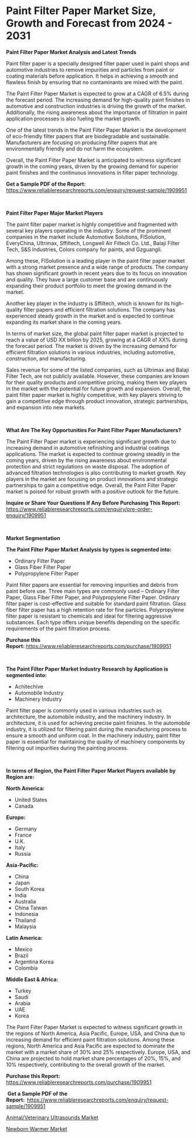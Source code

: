 <p><h1>Paint Filter Paper Market Size, Growth and Forecast from 2024 - 2031</h1></p><p><strong>Paint Filter Paper Market Analysis and Latest Trends</strong></p>
<p><p>Paint filter paper is a specially designed filter paper used in paint shops and automotive industries to remove impurities and particles from paint or coating materials before application. It helps in achieving a smooth and flawless finish by ensuring that no contaminants are mixed with the paint.</p><p>The Paint Filter Paper Market is expected to grow at a CAGR of 6.5% during the forecast period. The increasing demand for high-quality paint finishes in automotive and construction industries is driving the growth of the market. Additionally, the rising awareness about the importance of filtration in paint application processes is also fueling the market growth.</p><p>One of the latest trends in the Paint Filter Paper Market is the development of eco-friendly filter papers that are biodegradable and sustainable. Manufacturers are focusing on producing filter papers that are environmentally friendly and do not harm the ecosystem.</p><p>Overall, the Paint Filter Paper Market is anticipated to witness significant growth in the coming years, driven by the growing demand for superior paint finishes and the continuous innovations in filter paper technology.</p></p>
<p><strong>Get a Sample PDF of the Report:&nbsp;</strong> <a href="https://www.reliableresearchreports.com/enquiry/request-sample/1909951">https://www.reliableresearchreports.com/enquiry/request-sample/1909951</a></p>
<p>&nbsp;</p>
<p><strong>Paint Filter Paper Major Market Players</strong></p>
<p><p>The paint filter paper market is highly competitive and fragmented with several key players operating in the industry. Some of the prominent companies in the market include Automotive Solutions, FISolution, EveryChina, Ultrimax, Sffiltech, Longwell Air Filtech Co. Ltd., Balaji Filter Tech, S&S Industries, Colors company for paints, and Gzguangli.</p><p>Among these, FISolution is a leading player in the paint filter paper market with a strong market presence and a wide range of products. The company has shown significant growth in recent years due to its focus on innovation and quality. They have a large customer base and are continuously expanding their product portfolio to meet the growing demand in the market.</p><p>Another key player in the industry is Sffiltech, which is known for its high-quality filter papers and efficient filtration solutions. The company has experienced steady growth in the market and is expected to continue expanding its market share in the coming years.</p><p>In terms of market size, the global paint filter paper market is projected to reach a value of USD XX billion by 2025, growing at a CAGR of XX% during the forecast period. The market is driven by the increasing demand for efficient filtration solutions in various industries, including automotive, construction, and manufacturing.</p><p>Sales revenue for some of the listed companies, such as Ultrimax and Balaji Filter Tech, are not publicly available. However, these companies are known for their quality products and competitive pricing, making them key players in the market with the potential for future growth and expansion. Overall, the paint filter paper market is highly competitive, with key players striving to gain a competitive edge through product innovation, strategic partnerships, and expansion into new markets.</p></p>
<p>&nbsp;</p>
<p><strong>What Are The Key Opportunities For Paint Filter Paper Manufacturers?</strong></p>
<p><p>The Paint Filter Paper market is experiencing significant growth due to increasing demand in automotive refinishing and industrial coatings applications. The market is expected to continue growing steadily in the coming years, driven by the rising awareness about environmental protection and strict regulations on waste disposal. The adoption of advanced filtration technologies is also contributing to market growth. Key players in the market are focusing on product innovations and strategic partnerships to gain a competitive edge. Overall, the Paint Filter Paper market is poised for robust growth with a positive outlook for the future.</p></p>
<p><strong>Inquire or Share Your Questions If Any Before Purchasing This Report:</strong> <a href="https://www.reliableresearchreports.com/enquiry/pre-order-enquiry/1909951">https://www.reliableresearchreports.com/enquiry/pre-order-enquiry/1909951</a></p>
<p>&nbsp;</p>
<p><strong>Market Segmentation</strong></p>
<p><strong>The Paint Filter Paper Market Analysis by types is segmented into:</strong></p>
<p><ul><li>Ordinary Filter Paper</li><li>Glass Fiber Filter Paper</li><li>Polypropylene Filter Paper</li></ul></p>
<p><p>Paint filter papers are essential for removing impurities and debris from paint before use. Three main types are commonly used – Ordinary Filter Paper, Glass Fiber Filter Paper, and Polypropylene Filter Paper. Ordinary filter paper is cost-effective and suitable for standard paint filtration. Glass fiber filter paper has a high retention rate for fine particles. Polypropylene filter paper is resistant to chemicals and ideal for filtering aggressive substances. Each type offers unique benefits depending on the specific requirements of the paint filtration process.</p></p>
<p><strong>Purchase this Report:&nbsp;</strong><a href="https://www.reliableresearchreports.com/purchase/1909951">https://www.reliableresearchreports.com/purchase/1909951</a></p>
<p>&nbsp;</p>
<p><strong>The Paint Filter Paper Market Industry Research by Application is segmented into:</strong></p>
<p><ul><li>Achitechive</li><li>Automobile Industry</li><li>Machinery Industry</li></ul></p>
<p><p>Paint filter paper is commonly used in various industries such as architecture, the automobile industry, and the machinery industry. In architecture, it is used for achieving precise paint finishes. In the automobile industry, it is utilized for filtering paint during the manufacturing process to ensure a smooth and uniform coat. In the machinery industry, paint filter paper is essential for maintaining the quality of machinery components by filtering out impurities during the painting process.</p></p>
<p>&nbsp;</p>
<p><strong>In terms of Region, the Paint Filter Paper Market Players available by Region are:</strong></p>
<p>
    <p> <strong> North America: </strong>
        <ul>
            <li>United States</li>
            <li>Canada</li>
        </ul>
        </p> 
    <p> <strong> Europe: </strong>
        <ul>
            <li>Germany</li>
            <li>France</li>
            <li>U.K.</li>
            <li>Italy</li>
            <li>Russia</li>
        </ul>
        </p> 
    <p> <strong> Asia-Pacific: </strong>
        <ul>
            <li>China</li>
            <li>Japan</li>
            <li>South Korea</li>
            <li>India</li>
            <li>Australia</li>
            <li>China Taiwan</li>
            <li>Indonesia</li>
            <li>Thailand</li>
            <li>Malaysia</li>
        </ul>
        </p> 
    <p> <strong> Latin America: </strong>
        <ul>
            <li>Mexico</li>
            <li>Brazil</li>
            <li>Argentina Korea</li>
            <li>Colombia</li>
        </ul>
        </p> 
    <p> <strong> Middle East & Africa: </strong>
        <ul>
            <li>Turkey</li>
            <li>Saudi</li>
            <li>Arabia</li>
            <li>UAE</li>
            <li>Korea</li>
        </ul>
    </p>
    </p>
<p><p>The Paint Filter Paper Market is expected to witness significant growth in the regions of North America, Asia Pacific, Europe, USA, and China due to increasing demand for efficient paint filtration solutions. Among these regions, North America and Asia Pacific are expected to dominate the market with a market share of 30% and 25% respectively. Europe, USA, and China are projected to hold market share percentages of 20%, 15%, and 10% respectively, contributing to the overall growth of the market.</p></p>
<p><strong>Purchase this Report: </strong><a href="https://www.reliableresearchreports.com/purchase/1909951">https://www.reliableresearchreports.com/purchase/1909951</a></p>
<p>&nbsp;<strong>Get a Sample PDF of the Report:&nbsp;&nbsp;</strong><a href="https://www.reliableresearchreports.com/enquiry/request-sample/1909951">https://www.reliableresearchreports.com/enquiry/request-sample/1909951</a></p>
<p><strong></strong></p>
<p><p><a href="https://flame-sidecar-702.notion.site/Decoding-the-Animal-Veterinary-Ultrasounds-Market-A-Deep-Dive-into-the-Latest-Market-Trends-Market-517f529c5a054242a215a44661cae6eb">Animal/Veterinary Ultrasounds Market</a></p><p><a href="https://pretty-mail-caf.notion.site/Newborn-Warmer-Market-Size-Market-Share-and-Global-Market-Analysis-Report-2024-2031-f46c8cb4c91941149e9b80fb2381021e">Newborn Warmer Market</a></p></p>